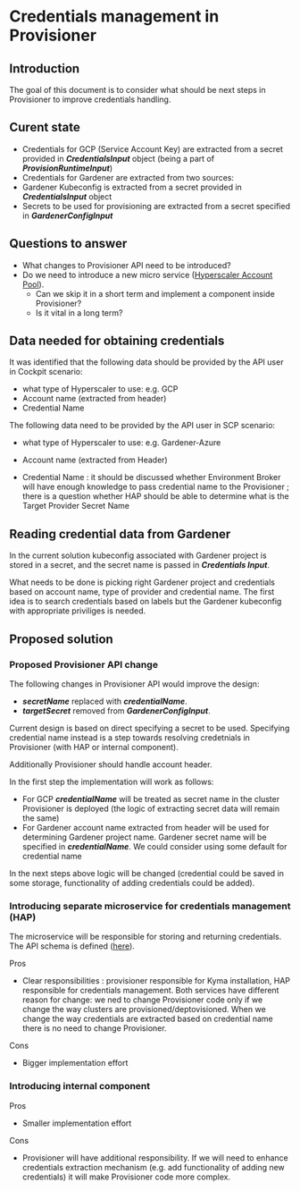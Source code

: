 # Credentials management in Provisioner

## Introduction

The goal of this document is to consider what should be next steps in Provisioner to improve credentials handling. 

## Curent state

- Credentials for GCP (Service Account Key) are extracted from a secret provided in ***CredentialsInput*** object (being a part of ***ProvisionRuntimeInput***)
-  Credentials for Gardener are extracted from two sources:
  - Gardener Kubeconfig is extracted from a secret provided in ***CredentialsInput*** object
  - Secrets to be used for provisioning are extracted from a secret specified in ***GardenerConfigInput*** 

## Questions to answer

- What changes to Provisioner API need to be introduced?
- Do we need to introduce a new micro service ([Hyperscaler Account Pool](hyperscaller-account-pool-api-design.md)). 
  - Can we skip it in a short term and implement a component inside Provisioner? 
  - Is it vital in a long term?  

## Data needed for obtaining credentials

It was identified that the following data should be provided by the API user in Cockpit scenario:

- what type of Hyperscaler to use: e.g. GCP
- Account name (extracted from header)
- Credential Name

The following data need to be provided by the API user in SCP scenario:

- what type of Hyperscaler to use: e.g. Gardener-Azure

- Account name (extracted from Header)

- Credential Name : it should be discussed whether Environment Broker will have enough knowledge to pass credential name to the Provisioner ; there is a question whether HAP should be able to determine what is the Target Provider Secret Name 

## Reading credential data from Gardener

In the current solution kubeconfig associated with Gardener project is stored in a secret, and the secret name is passed    in ***Credentials Input***. 

What needs to be done is picking right Gardener project and credentials based on account name, type of provider and credential name. The first idea is to search credentials based on labels but the Gardener kubeconfig with appropriate priviliges is needed.   

## Proposed solution

### Proposed Provisioner API change

The following changes in Provisioner API would improve the design:

- ***secretName*** replaced with ***credentialName***.
- ***targetSecret*** removed from ***GardenerConfigInput***.

Current design is based on direct specifying a secret to be used. Specifying credential name instead is a step towards resolving credetnials in Provisioner (with HAP or internal component).

Additionally Provisioner should handle account header. 

In the first step the implementation will work as follows:

- For GCP ***credentialName*** will be treated as secret name in the cluster Provisioner is deployed (the logic of extracting secret data will remain the same)
- For Gardener account name extracted from header will be used for determining Gardener project name. Gardener secret name will be specified in ***credentialName***. We could consider using some default for credential name

In the next steps above logic will be changed (credential could be saved in some storage, functionality of adding credentials could be added).

### Introducing separate microservice for credentials management (HAP)

The microservice will be responsible for storing and returning credentials. The API schema is defined ([here](hyperscaller-account-pool-api-design.md)). 

Pros

- Clear responsibilities : provisioner responsible for Kyma installation, HAP responsible for credentials management. Both services have different reason for change: we ned to change Provisioner code only if we change the way clusters are provisioned/deptovisioned. When we change the way credentials are extracted based on credential name there is no need to change Provisioner.

Cons

- Bigger implementation effort

### Introducing internal component 

Pros

- Smaller implementation effort

Cons

- Provisioner will have additional responsibility. If we will need to enhance credentials extraction mechanism (e.g. add functionality of adding new credentials) it will make Provisioner code more complex.

   

  

### 